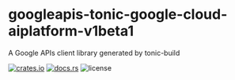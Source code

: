 # googleapis-tonic-google-cloud-aiplatform-v1beta1

A Google APIs client library generated by tonic-build

[![crates.io](https://img.shields.io/crates/v/googleapis-tonic-google-cloud-aiplatform-v1beta1)](https://crates.io/crates/googleapis-tonic-google-cloud-aiplatform-v1beta1)
[![docs.rs](https://img.shields.io/docsrs/googleapis-tonic-google-cloud-aiplatform-v1beta1)](https://docs.rs/googleapis-tonic-google-cloud-aiplatform-v1beta1)
![license](https://img.shields.io/crates/l/googleapis-tonic-google-cloud-aiplatform-v1beta1)

